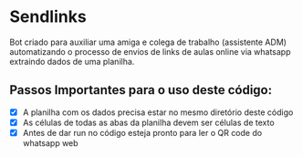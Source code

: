 # Sendlinks

Bot criado para auxiliar uma amiga e colega de trabalho (assistente ADM) automatizando o processo de envios de links de aulas online via whatsapp extraindo dados de uma planilha.

## Passos Importantes para o uso deste código:
- [x] A planilha com os dados precisa estar no mesmo diretório deste código
- [x] As células de todas as abas da planilha devem ser células de texto  
- [x] Antes de dar run no código esteja pronto para ler o QR code do whatsapp web 

